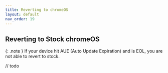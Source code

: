```yaml
---
title: Reverting to chromeOS
layout: default
nav_order: 19
---
```



## Reverting to Stock chromeOS

{: .note }
If your device hit AUE (Auto Update Expiration) and is EOL, you are not able to revert to stock.

// todo

